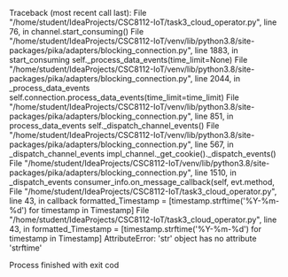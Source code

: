 Traceback (most recent call last):
File "/home/student/IdeaProjects/CSC8112-IoT/task3_cloud_operator.py", line 76, in <module>
channel.start_consuming()
File "/home/student/IdeaProjects/CSC8112-IoT/venv/lib/python3.8/site-packages/pika/adapters/blocking_connection.py", line 1883, in start_consuming
self._process_data_events(time_limit=None)
File "/home/student/IdeaProjects/CSC8112-IoT/venv/lib/python3.8/site-packages/pika/adapters/blocking_connection.py", line 2044, in _process_data_events
self.connection.process_data_events(time_limit=time_limit)
File "/home/student/IdeaProjects/CSC8112-IoT/venv/lib/python3.8/site-packages/pika/adapters/blocking_connection.py", line 851, in process_data_events
self._dispatch_channel_events()
File "/home/student/IdeaProjects/CSC8112-IoT/venv/lib/python3.8/site-packages/pika/adapters/blocking_connection.py", line 567, in _dispatch_channel_events
impl_channel._get_cookie()._dispatch_events()
File "/home/student/IdeaProjects/CSC8112-IoT/venv/lib/python3.8/site-packages/pika/adapters/blocking_connection.py", line 1510, in _dispatch_events
consumer_info.on_message_callback(self, evt.method,
File "/home/student/IdeaProjects/CSC8112-IoT/task3_cloud_operator.py", line 43, in callback
formatted_Timestamp = [timestamp.strftime('%Y-%m-%d') for timestamp in Timestamp]
File "/home/student/IdeaProjects/CSC8112-IoT/task3_cloud_operator.py", line 43, in <listcomp>
formatted_Timestamp = [timestamp.strftime('%Y-%m-%d') for timestamp in Timestamp]
AttributeError: 'str' object has no attribute 'strftime'

Process finished with exit cod